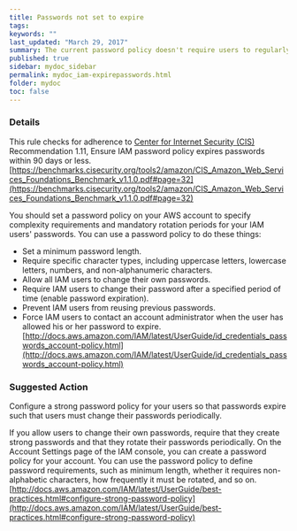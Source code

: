 ```yaml
---
title: Passwords not set to expire
tags:
keywords: ""
last_updated: "March 29, 2017"
summary: The current password policy doesn't require users to regularly change their passwords. User passwords are set to never expire.
published: true
sidebar: mydoc_sidebar
permalink: mydoc_iam-expirepasswords.html
folder: mydoc
toc: false
---
```


### Details  
This rule checks for adherence to [Center for Internet Security (CIS)](https://www.cisecurity.org/) Recommendation 1.11, Ensure IAM password policy expires passwords within 90 days or less.  
[https://benchmarks.cisecurity.org/tools2/amazon/CIS_Amazon_Web_Services_Foundations_Benchmark_v1.1.0.pdf#page=32](https://benchmarks.cisecurity.org/tools2/amazon/CIS_Amazon_Web_Services_Foundations_Benchmark_v1.1.0.pdf#page=32)  

You should set a password policy on your AWS account to specify complexity requirements and mandatory rotation periods for your IAM users' passwords. You can use a password policy to do these things:
- Set a minimum password length.
- Require specific character types, including uppercase letters, lowercase letters, numbers, and non-alphanumeric characters.
- Allow all IAM users to change their own passwords.
- Require IAM users to change their password after a specified period of time (enable password expiration).
- Prevent IAM users from reusing previous passwords.
- Force IAM users to contact an account administrator when the user has allowed his or her password to expire.
[http://docs.aws.amazon.com/IAM/latest/UserGuide/id_credentials_passwords_account-policy.html](http://docs.aws.amazon.com/IAM/latest/UserGuide/id_credentials_passwords_account-policy.html)

### Suggested Action
Configure a strong password policy for your users so that passwords expire such that users must change their passwords periodically.  

If you allow users to change their own passwords, require that they create strong passwords and that they rotate their passwords periodically. On the Account Settings page of the IAM console, you can create a password policy for your account. You can use the password policy to define password requirements, such as minimum length, whether it requires non-alphabetic characters, how frequently it must be rotated, and so on.
[http://docs.aws.amazon.com/IAM/latest/UserGuide/best-practices.html#configure-strong-password-policy](http://docs.aws.amazon.com/IAM/latest/UserGuide/best-practices.html#configure-strong-password-policy)

